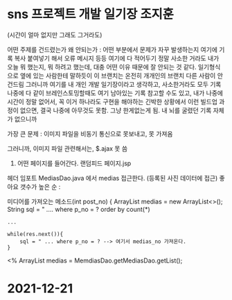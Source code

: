 # sns 프로젝트 개발 일기장 조지훈

(시간이 얼마 없지만 그래도 그거라도)

어떤 주제를 건드렸는가 
왜 안되는가 : 어떤 부분에서 문제가 자꾸 발생하는지 여기에 기록 복사 붙여넣기 해서 오류 메시지 등등 여기에 다 적어두기 
정말 사소한 거라도 
내가 오늘 뭐 했는지, 뭐 하려고 했는데, 대충 어떤 이유 때문에 잘 안되는 것 같다. 
일기형식으로 옆에 있는 사람한테 말하듯이 이 브랜치는 온전히 개개인의 브랜치 다른 사람이 안건드림 그러니까 여기를 내 개인 개발 일기장이라고 생각하고, 사소한거라도 모두 기록 
나중에 다 같이 브레인스토밍할때도 여기 남아있는 기록 참고할 수도 있고, 내가 나중에 시간이 정말 없어서, 꼭 이거 하나라도 구현을 해야하는 긴박한 상황에서 
이런 빌드업 과정이 없으면, 결국 나중에 아무것도 못함. 그냥 한게없는게 됨. 내 뇌를 굴렸던 기록 자체가 없으니까 

가장 큰 문제 : 이미지 파일을 비동기 통신으로 못보내고, 못 가져옴 

그러니까, 이미지 파일 관련해서는, $.ajax 못 씀

1. 어떤 페이지를 들어간다. 랜덤피드 페이지.jsp 

헤더 임포트
MediasDao.java 에서 medias 접근한다. (등록된 사진 데이터에 접근)
좋아요 갯수가 높은 순 : 

미디어를 가져오는 메소드(int post_no) {
ArrayList<Medias> medias = new ArrayList<>();
String sql = " .... where p_no = ? order by count(*)
	
	...
	
	while(res.next()){
		sql = " ... where p_no = ? --> 여기서 medias_no 가져온다. 
	}
<% ArrayList<Medias> medias = MemdiasDao.getMediasDao.getList();

# 2021-12-21 
